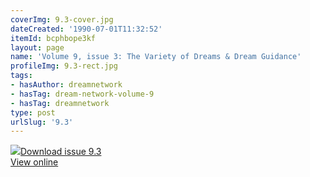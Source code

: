```yaml
---
coverImg: 9.3-cover.jpg
dateCreated: '1990-07-01T11:32:52'
itemId: bcphbope3kf
layout: page
name: 'Volume 9, issue 3: The Variety of Dreams & Dream Guidance'
profileImg: 9.3-rect.jpg
tags:
- hasAuthor: dreamnetwork
- hasTag: dream-network-volume-9
- hasTag: dreamnetwork
type: post
urlSlug: '9.3'
---
```

<img class="card-journal-img" src="../images/9.3-rect.jpg"/><a href="../files/pdfs/Volume_9/9.3-Dream-Network-Journal_Volume-9_No-3.pdf" download="">Download issue 9.3</a><br><a href="../files/pdfs/Volume_9/9.3-Dream-Network-Journal_Volume-9_No-3.pdf">View online</a>